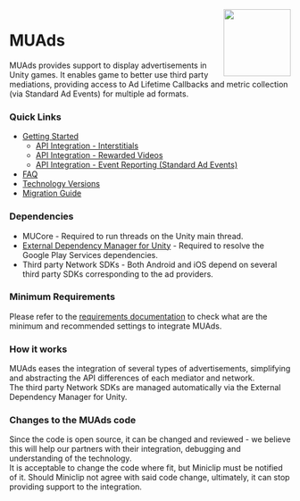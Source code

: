 <img style="float: right;" width="120px" src="./Documentation~/images/MiniclipLogo.jpg"/>

# MUAds

MUAds provides support to display advertisements in Unity games. It enables game to better use third party mediations, providing access to Ad Lifetime Callbacks and metric collection (via Standard Ad Events) for multiple ad formats.

### Quick Links

* [Getting Started](Documentation~/getting_started.md)
    * [API Integration - Interstitials](Documentation~/interstitials.md)
    * [API Integration - Rewarded Videos](Documentation~/rewarded_videos.md)
    * [API Integration - Event Reporting (Standard Ad Events)](Documentation~/event_report.md)
* [FAQ](Documentation~/faq.md)
* [Technology Versions](Documentation~/tech_versions.md)
* [Migration Guide](MIGRATION.md)

### Dependencies

* MUCore - Required to run threads on the Unity main thread.
* [External Dependency Manager for Unity](https://github.com/googlesamples/unity-jar-resolver) - Required to resolve the Google Play Services dependencies.
* Third party Network SDKs - Both Android and iOS depend on several third party SDKs corresponding to the ad providers.

### Minimum Requirements

Please refer to the [requirements documentation](Documentation~/requirements.md) to check what are the minimum and recommended settings to integrate MUAds.

### How it works

MUAds eases the integration of several types of advertisements, simplifying and abstracting the API differences of each mediator and network.  
The third party Network SDKs are managed automatically via the External Dependency Manager for Unity.


### Changes to the MUAds code

Since the code is open source, it can be changed and reviewed - we believe this will help our partners with their integration, debugging and understanding of the technology.   
It is acceptable to change the code where fit, but Miniclip must be notified of it. Should Miniclip not agree with said code change, ultimately, it can stop providing support to the integration.
